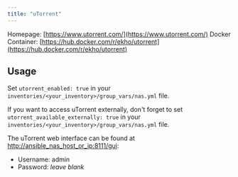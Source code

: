 ```yaml
---
title: "uTorrent"
---
```


Homepage: [https://www.utorrent.com/](https://www.utorrent.com/)
Docker Container: [https://hub.docker.com/r/ekho/utorrent](https://hub.docker.com/r/ekho/utorrent)

## Usage

Set `utorrent_enabled: true` in your `inventories/<your_inventory>/group_vars/nas.yml` file.

If you want to access uTorrent externally, don't forget to set `utorrent_available_externally: true` in your `inventories/<your_inventory>/group_vars/nas.yml` file.

The uTorrent web interface can be found at [http://ansible_nas_host_or_ip:8111/gui](http://ansible_nas_host_or_ip:8111/gui):

- Username: admin
- Password: *leave blank*
